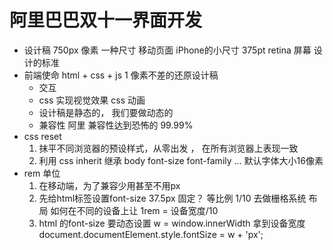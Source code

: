 # 阿里巴巴双十一界面开发
- 设计稿
    750px 像素  一种尺寸 移动页面
    iPhone的小尺寸 375pt retina 屏幕 设计的标准
- 前端使命
    html + css + js 1 像素不差的还原设计稿
    - 交互
    - css 实现视觉效果 css 动画
    - 设计稿是静态的， 我们要做动态的
    - 兼容性 阿里 兼容性达到恐怖的 99.99%
- css reset 
    1. 抹平不同浏览器的预设样式，从零出发 ， 在所有浏览器上表现一致
    2. 利用 css inherit 继承 body font-size font-family ... 默认字体大小16像素
- rem 单位
    1. 在移动端，为了兼容少用甚至不用px 
    2. 先给html标签设置font-size
        37.5px 固定？
        等比例 1/10 去做栅格系统 布局
        如何在不同的设备上让 1rem = 设备宽度/10
    3. html 的font-size 要动态设置
        w = window.innerWidth 拿到设备宽度
        document.documentElement.style.fontSize = w + 'px';
    